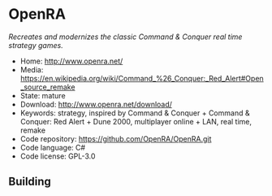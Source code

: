 # OpenRA

_Recreates and modernizes the classic Command & Conquer real time strategy games._

- Home: http://www.openra.net/
- Media: <https://en.wikipedia.org/wiki/Command_%26_Conquer:_Red_Alert#Open_source_remake>
- State: mature
- Download: http://www.openra.net/download/
- Keywords: strategy, inspired by Command & Conquer + Command & Conquer: Red Alert + Dune 2000, multiplayer online + LAN, real time, remake
- Code repository: https://github.com/OpenRA/OpenRA.git
- Code language: C#
- Code license: GPL-3.0

## Building


